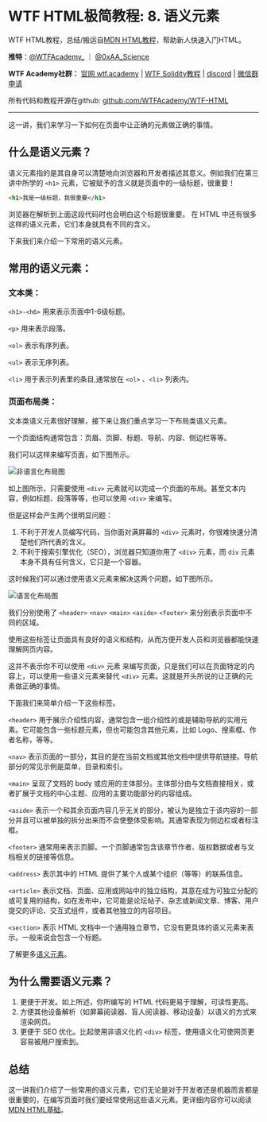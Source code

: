 # WTF HTML极简教程: 8. 语义元素

WTF HTML教程，总结/搬运自[MDN HTML教程](https://developer.mozilla.org/zh-CN/docs/Learn/HTML)，帮助新人快速入门HTML。

**推特**：[@WTFAcademy_](https://twitter.com/WTFAcademy_)  ｜ [@0xAA_Science](https://twitter.com/0xAA_Science) 

**WTF Academy社群：** [官网 wtf.academy](https://wtf.academy) | [WTF Solidity教程](https://github.com/AmazingAng/WTFSolidity) | [discord](https://discord.wtf.academy) | [微信群申请](https://docs.google.com/forms/d/e/1FAIpQLSe4KGT8Sh6sJ7hedQRuIYirOoZK_85miz3dw7vA1-YjodgJ-A/viewform?usp=sf_link)

所有代码和教程开源在github: [github.com/WTFAcademy/WTF-HTML](https://github.com/WTFAcademy/WTF-HTML)

---

这一讲，我们来学习一下如何在页面中让正确的元素做正确的事情。

## 什么是语义元素？

语义元素指的是其自身可以清楚地向浏览器和开发者描述其意义。例如我们在第三讲中所学的 `<h1>` 元素，它被赋予的含义就是页面中的一级标题，很重要！

```html
<h1>我是一级标题，我很重要</h1>
```

浏览器在解析到上面这段代码时也会明白这个标题很重要。
在 HTML 中还有很多这样的语义元素，它们本身就具有不同的含义。

下来我们来介绍一下常用的语义元素。

## 常用的语义元素：

### 文本类：

`<h1>-<h6>` 用来表示页面中1-6级标题。

`<p>` 用来表示段落。

`<ol>` 表示有序列表。

`<ul>` 表示无序列表。

`<li>` 用于表示列表里的条目,通常放在 `<ol>` 、`<li>` 列表内。

### 页面布局类：

文本类语义元素很好理解，接下来让我们重点学习一下布局类语义元素。

一个页面结构通常包含：页眉、页脚、标题、导航、内容、侧边栏等等。

我们可以这样来编写页面，如下图所示。

![非语言化布局图](./img/8-1.png)

如上图所示，只需要使用 `<div>` 元素就可以完成一个页面的布局。甚至文本内容，例如标题、段落等等，也可以使用 `<div>` 来编写。

但是这样会产生两个很明显问题：
1. 不利于开发人员编写代码，当你面对满屏幕的 `<div>` 元素时，你很难快速分清楚他们所代表的含义。
2. 不利于搜索引擎优化（SEO），浏览器只知道你用了 `<div>` 元素，而 `div` 元素本身不具有任何含义，它只是一个容器。

这时候我们可以通过使用语义元素来解决这两个问题，如下图所示。

![语言化布局图](./img/8-2.png)

我们分别使用了 `<header>`  `<nav>`  `<main>`  `<aside>`  `<footer>` 来分别表示页面中不同的区域。

使用这些标签让页面具有良好的语义和结构，从而方便开发人员和浏览器都能快速理解网页内容。

这并不表示你不可以使用 `<div>` 元素 来编写页面，只是我们可以在页面特定的内容上，可以使用一些语义元素来替代 `<div>` 元素。这就是开头所说的让正确的元素做正确的事情。

下面我们来简单介绍一下这些标签。

`<header>` 用于展示介绍性内容，通常包含一组介绍性的或是辅助导航的实用元素。它可能包含一些标题元素，但也可能包含其他元素，比如 Logo、搜索框、作者名称，等等。

`<nav>` 表示页面的一部分，其目的是在当前文档或其他文档中提供导航链接。导航部分的常见示例是菜单，目录和索引。

`<main>` 呈现了文档的 body 或应用的主体部分。主体部分由与文档直接相关，或者扩展于文档的中心主题、应用的主要功能部分的内容组成。

`<aside>` 表示一个和其余页面内容几乎无关的部分，被认为是独立于该内容的一部分并且可以被单独的拆分出来而不会使整体受影响。其通常表现为侧边栏或者标注框。

`<footer>` 通常用来表示页脚。一个页脚通常包含该章节作者、版权数据或者与文档相关的链接等信息。

`<address>` 表示其中的 HTML 提供了某个人或某个组织（等等）的联系信息。

`<article>` 表示文档、页面、应用或网站中的独立结构，其意在成为可独立分配的或可复用的结构，如在发布中，它可能是论坛帖子、杂志或新闻文章、博客、用户提交的评论、交互式组件，或者其他独立的内容项目。​​

`<section>` 表示 HTML 文档中一个通用独立章节，它没有更具体的语义元素来表示。一般来说会包含一个标题。

了解更多[语义元素](https://developer.mozilla.org/zh-CN/docs/Web/HTML/Element)。



## 为什么需要语义元素？
1. 更便于开发。如上所述，你所编写的 HTML 代码更易于理解，可读性更高。
2. 方便其他设备解析（如屏幕阅读器、盲人阅读器、移动设备）以语义的方式来渲染网页。
3. 更便于 SEO 优化。比起使用非语义化的 `<div>` 标签，使用语义化可使网页更容易被用户搜索到。


## 总结

这一讲我们介绍了一些常用的语义元素，它们无论是对于开发者还是机器而言都是很重要的，在编写页面时我们要经常使用这些语义元素。更详细内容你可以阅读[MDN HTML基础](https://developer.mozilla.org/zh-CN/docs/Learn/HTML/Introduction_to_HTML/Document_and_website_structure)。
